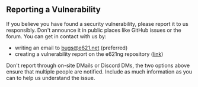 ## Reporting a Vulnerability

If you believe you have found a security vulnerability, please report it to us responsibly. Don't announce it in public places like GitHub issues or the forum. You can get in contact with us by:

* writing an email to bugs@e621.net (preferred)
* creating a vulnerability report on the e621ng repository ([link](https://github.com/e621ng/e621ng/security/advisories/new))

Don't report through on-site DMails or Discord DMs, the two options above ensure that multiple people are notified. Include as much information as you can to help us understand the issue.
